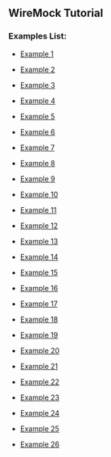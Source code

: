 ## WireMock Tutorial
### Examples List:
* [Example 1][1]

* [Example 2][1]

* [Example 3][1]

* [Example 4][13]

* [Example 5][1]

* [Example 6][13]

* [Example 7][13]

* [Example 8][8]

* [Example 9][1]

* [Example 10][10]

* [Example 11][4]

* [Example 12][6]

* [Example 13][6]

* [Example 14][12]

* [Example 15][11]

* [Example 16][5]

* [Example 17][13]

* [Example 18][5]

* [Example 19][2]

* [Example 20][7]

* [Example 21][13]

* [Example 22][9]

* [Example 23][3]

* [Example 24][1]

* [Example 25][1]
  
* [Example 26][14]

[1]: src/test/java/ru/chameleon/wiremocktutorial/junit4/JUnit4RuleTest.java
[2]: src/test/java/ru/chameleon/wiremocktutorial/junit4/HandlebarsTest.java
[3]: src/test/java/ru/chameleon/wiremocktutorial/junit4/MTLS.java
[4]: src/test/java/ru/chameleon/wiremocktutorial/junit4/NearMisses.java
[5]: src/test/java/ru/chameleon/wiremocktutorial/junit4/Proxy.java
[6]: src/test/java/ru/chameleon/wiremocktutorial/junit4/RequestMatching.java
[7]: src/test/java/ru/chameleon/wiremocktutorial/junit4/Scenarios.java
[8]: src/test/java/ru/chameleon/wiremocktutorial/junit4/StubsLifecycle.java
[9]: src/test/java/ru/chameleon/wiremocktutorial/junit4/TLS.java
[10]: src/test/java/ru/chameleon/wiremocktutorial/junit4/VerifyTests.java
[11]: src/test/java/ru/chameleon/wiremocktutorial/junit4/XMLTests.java
[12]: src/test/java/ru/chameleon/wiremocktutorial/junit5/NetworkTest.java
[13]: src/test/java/ru/chameleon/wiremocktutorial/standalone/StandaloneTests.java
[14]: src/main/java/ru/chameleon/wiremocktutorial/standalone/Standalone.java


